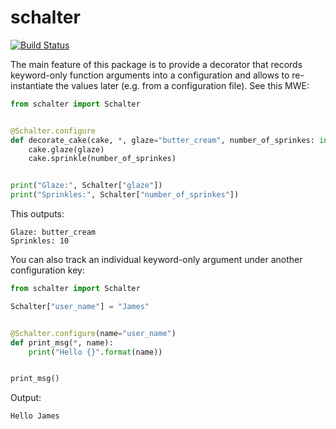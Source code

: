 # schalter

[![Build Status](https://travis-ci.org/risteon/schalter.svg?branch=master)](https://travis-ci.org/risteon/schalter)


The main feature of this package is to provide a decorator that records
keyword-only function arguments into a configuration and allows to
re-instantiate the values later (e.g. from a configuration file). See this MWE:

``` python
from schalter import Schalter


@Schalter.configure
def decorate_cake(cake, *, glaze="butter_cream", number_of_sprinkes: int = 10):
    cake.glaze(glaze)
    cake.sprinkle(number_of_sprinkes)


print("Glaze:", Schalter["glaze"])
print("Sprinkles:", Schalter["number_of_sprinkes"])
```
This outputs:
```
Glaze: butter_cream
Sprinkles: 10
```


You can also track an individual keyword-only argument under another configuration key:

``` python
from schalter import Schalter

Schalter["user_name"] = "James"


@Schalter.configure(name="user_name")
def print_msg(*, name):
    print("Hello {}".format(name))


print_msg()
```

Output:
```
Hello James
```